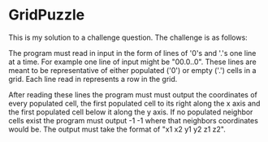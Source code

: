 # GridPuzzle

This is my solution to a challenge question. The challenge is as follows:

The program must read in input in the form of lines of '0's and '.'s one line at a time. For example one line of input might be "00.0..0". These lines are meant to be representative of either populated ('0') or empty ('.') cells in a grid. Each line read in represents a row in the grid.

After reading these lines the program must must output the coordinates of every populated cell, the first populated cell to its right along the x axis and the first populated cell below  it along the y axis. If no populated neighbor cells exist the program must output -1 -1 where that neighbors coordinates would be. The output must take the format of "x1 x2 y1 y2 z1 z2".
